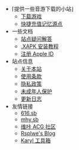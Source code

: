 - ⌈提供一些音游下载的小站⌋
  - [下载游戏](/)
  - [快捷充值记忆源点](purchase.md)
- 一些文档
  - [站点疑问解答](faq.md)
  - [.XAPK 安装教程](sai.md)
  - [注册 Apple ID](appleid.md)
- 站点信息
  - [关于本站](about.md)
  - [使用条款](tos.md)
  - [隐私政策](privacy.md)
  - [未成年人保护](minor.md)
  - [更新日志](changelog.md)
- 友情链接
  - [616.sb](https://616.sb)
  - [mhy.sb](https://mhy.sb)
  - [维咔 ACG 社区](https://vikacg.com)
  - [Rsplwe's Blog](https://www.rsplwe.com)
  - [Karyl 工具箱](https://bilibili.red)

